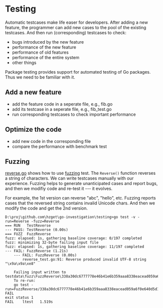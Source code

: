 # Testing

Automatic testcases make life easer for developers.
After adding a new feature, the programmer can
add new cases to the pool of the existing testcases.
And then run (corresponding) testcases to check:

* bugs introduced by the new feature
* performance of the new feature
* performance of old features
* performance of the entire system
* other things

Package testing provides support for automated testing of Go packages.
Thus we need to be familiar with it.

## Add a new feature

* add the feature code in a seperate file, e.g., fib.go
* add its testcase in a seperate file, e.g., fib_test.go
* run corresponding testcases to check important performance

## Optimize the code

* add new code in the corresponding file
* compare the performance with benchmark test

## Fuzzing

[reverse.go][reverse.go] shows how to use [fuzzing][Fuzzing] test.
The `Reverse()` function reverses a string of characters.
We can write testcases manually with our experience.
Fuzzing helps to generate unanticipated cases and report bugs,
and then we modifiy code and re-test it --- it evolves.

For example, the 1st version can reverse "abc", "hello", etc.
Fuzzing reports cases that the reversed string contains
invalid Unicode chars. And then we modify the code and get
the 2nd version.

```golang
D:\proj\github.com\hzget\go-investigation\testing>go test -v -run=Reverse -fuzz=Reverse
=== RUN   TestReverse
--- PASS: TestReverse (0.00s)
=== FUZZ  FuzzReverse
fuzz: elapsed: 1s, gathering baseline coverage: 0/197 completed
fuzz: minimizing 32-byte failing input file
fuzz: elapsed: 1s, gathering baseline coverage: 11/197 completed
--- FAIL: FuzzReverse (1.21s)
    --- FAIL: FuzzReverse (0.00s)
        reverse_test.go:91: Reverse produced invalid UTF-8 string "\x9a\x9a\xe8"

    Failing input written to testdata\fuzz\FuzzReverse\338a30dc6777778e46b41e6b359aaa8338eacead059a6f0e640d5d1287538f77
    To re-run:
    go test -run=FuzzReverse/338a30dc6777778e46b41e6b359aaa8338eacead059a6f0e640d5d1287538f77
FAIL
exit status 1
FAIL    ltest   1.519s
```

[reverse.go]: ./reverse.go
[Fuzzing]: https://go.dev/doc/tutorial/fuzz
